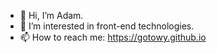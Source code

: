 - 👋 Hi, I’m Adam.
- 👀 I’m interested in front-end technologies.
- 📫 How to reach me: https://gotowy.github.io
<!-- - 🌱 Currently I'm starting to learn Framer Motion animation library for React and testing JavaScript code using Jest framework. -->
<!---
Gotowy/Gotowy is a ✨ special ✨ repository because its `README.md` (this file) appears on your GitHub profile.
You can click the Preview link to take a look at your changes.
...
- 💞️ I’m looking to collaborate on ...
--->
